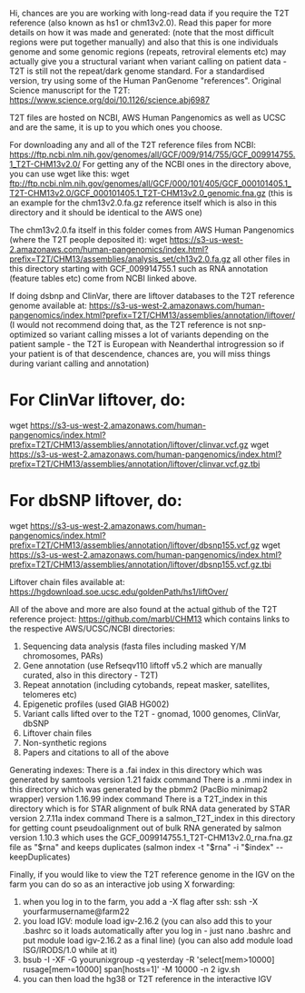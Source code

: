 Hi, chances are you are working with long-read data if you require the T2T reference (also known as hs1 or chm13v2.0).
Read this paper for more details on how it was made and generated: (note that the most difficult regions were put together manually)
and also that this is one individuals genome and some genomic regions (repeats, retroviral elements etc) may actually give you
a structural variant when variant calling on patient data - T2T is still not the repeat/dark genome standard. For a standardised version, try using 
some of the Human PanGenome "references".
Original Science manuscript for the T2T: https://www.science.org/doi/10.1126/science.abj6987 

T2T files are hosted on NCBI, AWS Human Pangenomics as well as UCSC and are the same, it is up to you which ones you choose.

For downloading any and all of the T2T reference files from NCBI: https://ftp.ncbi.nlm.nih.gov/genomes/all/GCF/009/914/755/GCF_009914755.1_T2T-CHM13v2.0/
For getting any of the NCBI ones in the directory above, you can use wget like this:
wget ftp://ftp.ncbi.nlm.nih.gov/genomes/all/GCF/000/101/405/GCF_000101405.1_T2T-CHM13v2.0/GCF_000101405.1_T2T-CHM13v2.0_genomic.fna.gz
(this is an example for the chm13v2.0.fa.gz reference itself which is also in this directory and it should be identical to the AWS one)

The chm13v2.0.fa itself in this folder comes from AWS Human Pangenomics (where the T2T people deposited it):
wget https://s3-us-west-2.amazonaws.com/human-pangenomics/index.html?prefix=T2T/CHM13/assemblies/analysis_set/ch13v2.0.fa.gz
all other files in this directory starting with GCF_009914755.1 such as RNA annotation (feature tables etc) come from NCBI linked above.

If doing dsbnp and ClinVar, there are liftover databases to the T2T reference genome available at:
https://s3-us-west-2.amazonaws.com/human-pangenomics/index.html?prefix=T2T/CHM13/assemblies/annotation/liftover/
(I would not recommend doing that, as the T2T reference is not snp-optimized so variant calling misses a lot 
of variants depending on the patient sample - the T2T is European with Neanderthal introgression so if your patient is 
of that descendence, chances are, you will miss things during variant calling and annotation)
# For ClinVar liftover, do:
wget https://s3-us-west-2.amazonaws.com/human-pangenomics/index.html?prefix=T2T/CHM13/assemblies/annotation/liftover/clinvar.vcf.gz
wget https://s3-us-west-2.amazonaws.com/human-pangenomics/index.html?prefix=T2T/CHM13/assemblies/annotation/liftover/clinvar.vcf.gz.tbi
# For dbSNP liftover, do:
wget https://s3-us-west-2.amazonaws.com/human-pangenomics/index.html?prefix=T2T/CHM13/assemblies/annotation/liftover/dbsnp155.vcf.gz
wget https://s3-us-west-2.amazonaws.com/human-pangenomics/index.html?prefix=T2T/CHM13/assemblies/annotation/liftover/dbsnp155.vcf.gz.tbi

Liftover chain files available at:  https://hgdownload.soe.ucsc.edu/goldenPath/hs1/liftOver/

All of the above and more are also found at the actual github of the T2T reference project: https://github.com/marbl/CHM13 
which contains links to the respective AWS/UCSC/NCBI directories:
1) Sequencing data analysis (fasta files including masked Y/M chromosomes, PARs)
2) Gene annotation (use Refseqv110 liftoff v5.2 which are manually curated, also in this directory - T2T)
3) Repeat annotation (including cytobands, repeat masker, satellites, telomeres etc)
4) Epigenetic profiles (used GIAB HG002)
5) Variant calls lifted over to the T2T - gnomad, 1000 genomes, ClinVar, dbSNP
6) Liftover chain files
7) Non-synthetic regions
8) Papers and citations to all of the above

Generating indexes:
There is a .fai index in this directory which was generated by samtools version 1.21 faidx command
There is a .mmi index in this directory which was generated by the pbmm2 (PacBio minimap2 wrapper) version 1.16.99 index command
There is a T2T_index in this directory which is for STAR alignment of bulk RNA data generated by STAR version 2.7.11a index command
There is a salmon_T2T_index in this directory for getting count pseudoalignment out of bulk RNA generated by salmon version 1.10.3
which uses the GCF_009914755.1_T2T-CHM13v2.0_rna.fna.gz file as "$rna" and keeps duplicates 
(salmon index -t "$rna" -i "$index" --keepDuplicates)

Finally, if you would like to view the T2T reference genome in the IGV on the farm you can do so as an interactive job using X forwarding:
1) when you log in to the farm, you add a -X flag after ssh: ssh -X yourfarmusername@farm22
2) you load IGV: module load igv-2.16.2 
(you can also add this to your .bashrc so it loads automatically after you log in - just nano .bashrc and put module load igv-2.16.2 as a final line)
(you can also add module load ISG/IRODS/1.0 while at it)
3) bsub -I -XF -G yourunixgroup -q yesterday -R 'select[mem>10000] rusage[mem=10000] span[hosts=1]' -M 10000 -n 2 igv.sh 
4) you can then load the hg38 or T2T reference in the interactive IGV

